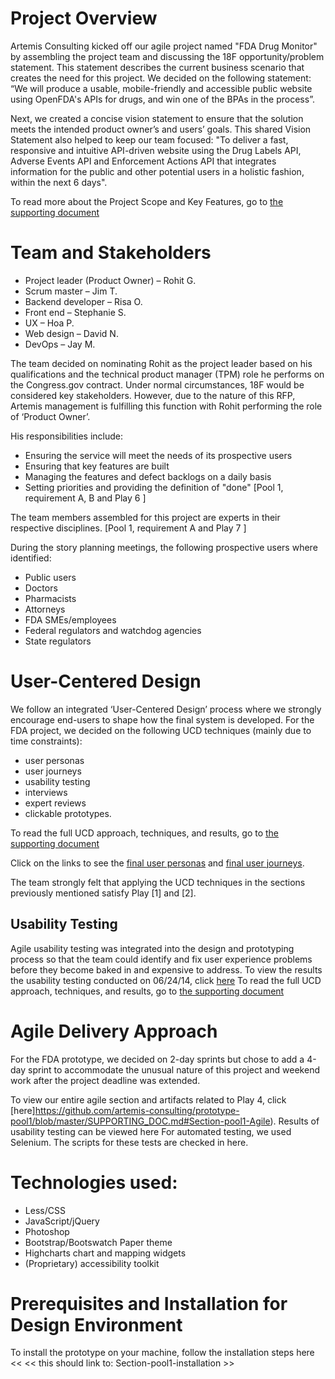 ﻿Project Overview
================
Artemis Consulting kicked off our agile project named "FDA Drug Monitor" by assembling the project team and discussing the 18F opportunity/problem statement. This statement describes the current business scenario that creates the need for this project. We decided on the following statement: “We will produce a usable, mobile-friendly and accessible public website using OpenFDA's APIs for drugs, and win one of the BPAs in the process”. 

Next, we created a concise vision statement to ensure that the solution meets the intended product owner’s and users’ goals. This shared Vision Statement also helped to keep our team focused: "To deliver a fast, responsive and intuitive API-driven website using the Drug Labels API, Adverse Events API and Enforcement Actions API that integrates information  for the public and other potential users in a holistic fashion, within the next 6 days".

To read more about the Project Scope and Key Features, go to [the supporting document](https://github.com/artemis-consulting/prototype-pool1/blob/master/SUPPORTING_DOC.md)

Team and Stakeholders
=====================
* Project leader (Product Owner) – Rohit G.
* Scrum master – Jim T.
* Backend developer – Risa O.
* Front end – Stephanie S.
* UX – Hoa P.
* Web design – David N.
* DevOps – Jay M.

The team decided on nominating Rohit as the project leader based on his qualifications and the technical product manager (TPM) role he performs on the Congress.gov contract. Under normal circumstances, 18F would be considered key stakeholders. However, due to the nature of this RFP, Artemis management is fulfilling this function with Rohit performing the role of ‘Product Owner’. 

His responsibilities include:

* Ensuring the service will meet the needs of its prospective users
* Ensuring that key features are built
* Managing the features and defect backlogs on a daily basis
* Setting priorities and providing the definition of "done" 
[Pool 1, requirement A, B and Play 6 ]

The team members assembled for this project are experts in their respective disciplines. [Pool 1, requirement A and Play 7 ]

During the story planning meetings, the following prospective users where identified:
* Public users
* Doctors 
* Pharmacists 
* Attorneys 
* FDA SMEs/employees 
* Federal regulators and watchdog agencies
* State regulators

User-Centered Design 
====================
We follow an integrated ‘User-Centered Design’ process where we strongly encourage end-users to shape how the final system is developed. For the FDA project, we decided on the following UCD techniques (mainly due to time constraints): 
* user personas 
* user journeys 
* usability testing 
* interviews 
* expert reviews 
* clickable prototypes.

To read the full UCD approach, techniques, and results, go to [the supporting document](https://github.com/artemis-consulting/prototype-pool1/blob/master/SUPPORTING_DOC.md#Section-pool1-UCD)

Click on the links to see the [final user personas](https://github.com/artemis-consulting/prototype-pool1/blob/master/user-centered-design/2-user-personas-and-journeys/18f-personas-final-6-23-2015.pdf) and [final user journeys](https://github.com/artemis-consulting/prototype-pool1/blob/master/user-centered-design/2-user-personas-and-journeys/18f-user-journeys-final-6-23-2015.pdf).

The team strongly felt that applying the UCD techniques in the sections previously mentioned satisfy Play [1] and [2].

Usability Testing
-----------------
Agile usability testing was integrated into the design and prototyping process so that the team could identify and fix user experience problems before they become baked in and expensive to address.  To view the results the usability testing conducted on 06/24/14, click [here](https://github.com/artemis-consulting/prototype-pool1/blob/master/SUPPORTING_DOC.md#Section-pool1-UCD)
To read the full UCD approach, techniques, and results, go to [the supporting document](https://github.com/artemis-consulting/prototype-pool1/blob/master/SUPPORTING_DOC.md#Section-pool1-UX-testing)

Agile Delivery Approach
=======================
For the FDA prototype, we decided on 2-day sprints but chose to add a 4-day sprint to accommodate the unusual nature of this project and weekend work after the project deadline was extended.

To view our entire agile section and artifacts related to Play 4, click [here]https://github.com/artemis-consulting/prototype-pool1/blob/master/SUPPORTING_DOC.md#Section-pool1-Agile).
Results of usability testing can be viewed here For automated testing, we used Selenium. The scripts for these tests are checked in here.

Technologies used:
=================

* Less/CSS
* JavaScript/jQuery 
* Photoshop
* Bootstrap/Bootswatch Paper theme 
* Highcharts chart and mapping widgets 
* (Proprietary) accessibility toolkit

Prerequisites and Installation for Design Environment 
=====================================================
To install the prototype on your machine, follow the installation steps here << << this should link to: Section-pool1-installation >>

